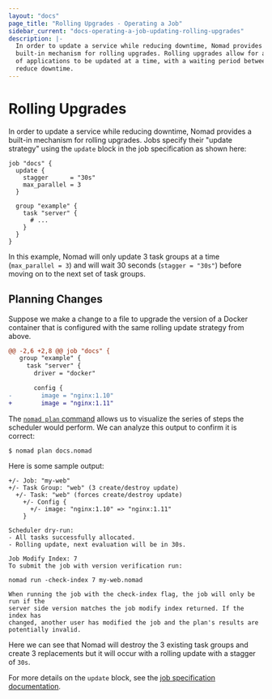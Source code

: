 ```yaml
---
layout: "docs"
page_title: "Rolling Upgrades - Operating a Job"
sidebar_current: "docs-operating-a-job-updating-rolling-upgrades"
description: |-
  In order to update a service while reducing downtime, Nomad provides a
  built-in mechanism for rolling upgrades. Rolling upgrades allow for a subset
  of applications to be updated at a time, with a waiting period between to
  reduce downtime.
---
```


# Rolling Upgrades

In order to update a service while reducing downtime, Nomad provides a built-in
mechanism for rolling upgrades. Jobs specify their "update strategy" using the
`update` block in the job specification as shown here:

```hcl
job "docs" {
  update {
    stagger      = "30s"
    max_parallel = 3
  }

  group "example" {
    task "server" {
      # ...
    }
  }
}
```

In this example, Nomad will only update 3 task groups at a time (`max_parallel =
3`) and will wait 30 seconds (`stagger = "30s"`) before moving on to the next
set of task groups.

## Planning Changes

Suppose we make a change to a file to upgrade the version of a Docker container
that is configured with the same rolling update strategy from above.

```diff
@@ -2,6 +2,8 @@ job "docs" {
   group "example" {
     task "server" {
       driver = "docker"

       config {
-        image = "nginx:1.10"
+        image = "nginx:1.11"
```

The [`nomad plan` command](http://localhost:4567/docs/commands/plan.html) allows
us to visualize the series of steps the scheduler would perform. We can analyze
this output to confirm it is correct:

```shell
$ nomad plan docs.nomad
```

Here is some sample output:

```text
+/- Job: "my-web"
+/- Task Group: "web" (3 create/destroy update)
  +/- Task: "web" (forces create/destroy update)
    +/- Config {
      +/- image: "nginx:1.10" => "nginx:1.11"
    }

Scheduler dry-run:
- All tasks successfully allocated.
- Rolling update, next evaluation will be in 30s.

Job Modify Index: 7
To submit the job with version verification run:

nomad run -check-index 7 my-web.nomad

When running the job with the check-index flag, the job will only be run if the
server side version matches the job modify index returned. If the index has
changed, another user has modified the job and the plan's results are
potentially invalid.
```

Here we can see that Nomad will destroy the 3 existing task groups and create 3
replacements but it will occur with a rolling update with a stagger of `30s`.

For more details on the `update` block, see the
[job specification documentation](/docs/job-specification/update.html).
